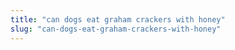 ```yaml
---
title: "can dogs eat graham crackers with honey"
slug: "can-dogs-eat-graham-crackers-with-honey"
---
```


